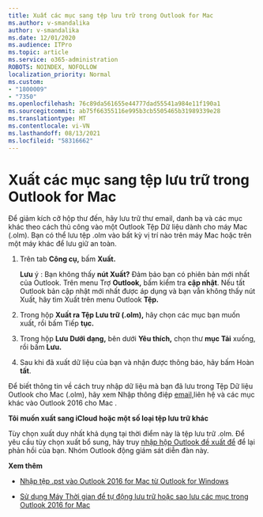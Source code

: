 ```yaml
---
title: Xuất các mục sang tệp lưu trữ trong Outlook for Mac
ms.author: v-smandalika
author: v-smandalika
ms.date: 12/01/2020
ms.audience: ITPro
ms.topic: article
ms.service: o365-administration
ROBOTS: NOINDEX, NOFOLLOW
localization_priority: Normal
ms.custom:
- "1800009"
- "7350"
ms.openlocfilehash: 76c89da561655e44777dad55541a984e11f190a1
ms.sourcegitcommit: ab75f66355116e995b3cb5505465b31989339e28
ms.translationtype: MT
ms.contentlocale: vi-VN
ms.lasthandoff: 08/13/2021
ms.locfileid: "58316662"
---
```

# <a name="export-items-to-an-archive-file-in-outlook-for-mac"></a>Xuất các mục sang tệp lưu trữ trong Outlook for Mac

Để giảm kích cỡ hộp thư đến, hãy lưu trữ thư email, danh bạ và các mục khác theo cách thủ công vào một Outlook Tệp Dữ liệu dành cho máy Mac (.olm). Bạn có thể lưu tệp .olm vào bất kỳ vị trí nào trên máy Mac hoặc trên một máy khác để lưu giữ an toàn.

1. Trên tab **Công cụ,** bấm **Xuất.**

    **Lưu** ý : Bạn không thấy **nút Xuất?** Đảm bảo bạn có phiên bản mới nhất của Outlook. Trên menu Trợ **Outlook,** bấm kiểm tra **cập nhật**. Nếu tất Outlook bản cập nhật mới nhất được  áp dụng  và bạn vẫn không thấy nút Xuất, hãy tìm Xuất trên menu Outlook **Tệp.**

2. Trong hộp **Xuất ra Tệp Lưu trữ (.olm),** hãy chọn các mục bạn muốn xuất, rồi bấm Tiếp **tục.**

3. Trong hộp **Lưu Dưới dạng,** bên dưới **Yêu thích,** chọn thư **mục Tải** xuống, rồi bấm **Lưu.**

4. Sau khi đã xuất dữ liệu của bạn và nhận được thông báo, hãy bấm Hoàn **tất**.

Để biết thông tin về cách truy nhập dữ liệu mà bạn đã lưu trong Tệp Dữ liệu Outlook cho Mac (.olm), hãy xem Nhập thông điệp [email,](https://support.microsoft.com/office/import-and-export-outlook-email-contacts-and-calendar-92577192-3881-4502-b79d-c3bbada6c8ef#ID0EAACAAA=macOS)liên hệ và các mục khác vào Outlook 2016 cho Mac .

**Tôi muốn xuất sang iCloud hoặc một số loại tệp lưu trữ khác**

Tùy chọn xuất duy nhất khả dụng tại thời điểm này là tệp lưu trữ .olm. Để yêu cầu tùy chọn xuất bổ sung, hãy truy [nhập hộp Outlook đề xuất để](https://outlook.uservoice.com/) để lại phản hồi của bạn. Nhóm Outlook động giám sát diễn đàn này.

**Xem thêm**

- [Nhập tệp .pst vào Outlook 2016 for Mac từ Outlook for Windows](https://support.microsoft.com/office/import-a-pst-file-into-outlook-for-mac-from-outlook-for-windows-b4a6a1d6-94bb-4c85-a4fc-a83dc690e18c)

- [Sử dụng Máy Thời gian để tự động lưu trữ hoặc sao lưu các mục trong Outlook 2016 for Mac](https://support.microsoft.com/office/automatically-archive-or-back-up-outlook-for-mac-items-441fcce5-2262-4b64-ac8c-fa949df989f5)
